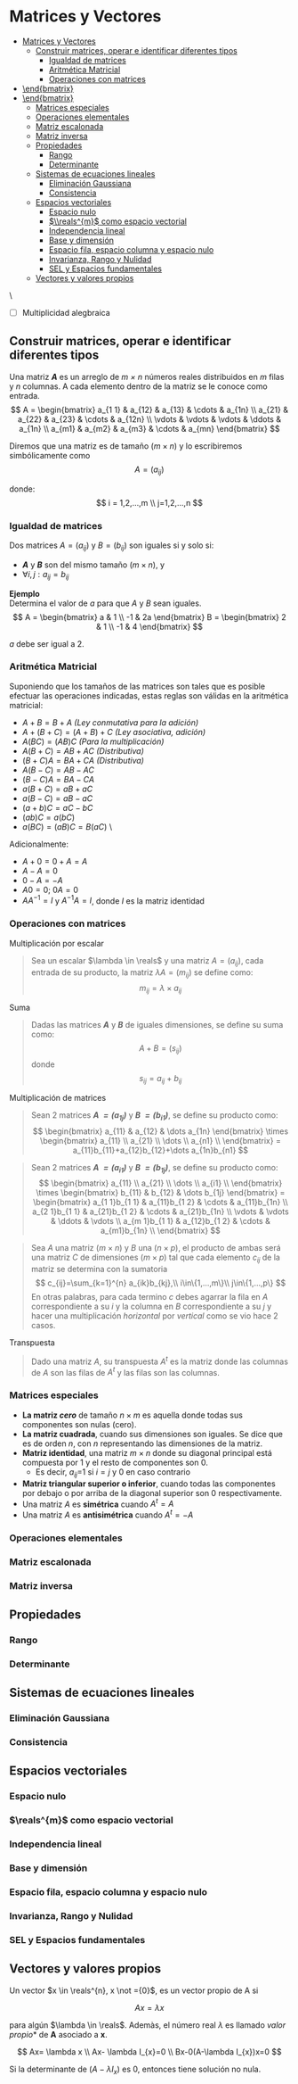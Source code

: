 # Matrices y Vectores
- [Matrices y Vectores](#matrices-y-vectores)
  - [Construir matrices, operar e identificar diferentes tipos](#construir-matrices-operar-e-identificar-diferentes-tipos)
    - [Igualdad de matrices](#igualdad-de-matrices)
    - [Aritmética Matricial](#aritmética-matricial)
    - [Operaciones con matrices](#operaciones-con-matrices)
- [\\end{bmatrix}](#endbmatrix)
- [\\end{bmatrix}](#endbmatrix-1)
    - [Matrices especiales](#matrices-especiales)
    - [Operaciones elementales](#operaciones-elementales)
    - [Matriz escalonada](#matriz-escalonada)
    - [Matriz inversa](#matriz-inversa)
  - [Propiedades](#propiedades)
    - [Rango](#rango)
    - [Determinante](#determinante)
  - [Sistemas de ecuaciones lineales](#sistemas-de-ecuaciones-lineales)
    - [Eliminación Gaussiana](#eliminación-gaussiana)
    - [Consistencia](#consistencia)
  - [Espacios vectoriales](#espacios-vectoriales)
    - [Espacio nulo](#espacio-nulo)
    - [$\\reals^{m}$ como espacio vectorial](#realsm-como-espacio-vectorial)
    - [Independencia lineal](#independencia-lineal)
    - [Base y dimensión](#base-y-dimensión)
    - [Espacio fila, espacio columna y espacio nulo](#espacio-fila-espacio-columna-y-espacio-nulo)
    - [Invarianza, Rango y Nulidad](#invarianza-rango-y-nulidad)
    - [SEL y Espacios fundamentales](#sel-y-espacios-fundamentales)
  - [Vectores y valores propios](#vectores-y-valores-propios)


\
- [ ] Multiplicidad alegbraica

## Construir matrices, operar e identificar diferentes tipos
Una matriz ***A*** es un arreglo de *m $\times$ n* números reales distribuidos en *m* filas y *n* columnas. A cada elemento dentro de la matriz se le conoce como entrada.
$$
A =
\begin{bmatrix}
   a_{1 1} & a_{12} & a_{13} & \cdots & a_{1n} \\
   a_{21} & a_{22} & a_{23} & \cdots & a_{12n} \\
   \vdots & \vdots & \vdots & \ddots & a_{1n} \\
   a_{m1} & a_{m2} & a_{m3} & \cdots & a_{mn}
\end{bmatrix}
$$

Diremos que una matriz es de tamaño $(m \times n)$ y lo escribiremos simbólicamente como
$$
A = (a_{ij})
$$

donde:
$$
i = 1,2,...,m \\
j=1,2,...,n
$$

### Igualdad de matrices
Dos matrices $A = (a_{ij})$ y $B = (b_{ij})$ son iguales si y solo si:
- ***A*** y ***B*** son del mismo tamaño $(m \times n)$, y
- $\forall i,j:a_{ij}=b_{ij}$

**Ejemplo**
\
Determina el valor de $a$ para que $A$ y $B$ sean iguales.
$$
A =
\begin{bmatrix}
   a & 1 \\
   -1 & 2a
\end{bmatrix}
B =
\begin{bmatrix}
   2 & 1 \\
   -1 & 4
\end{bmatrix}
$$

$a$ debe ser igual a $2$.

### Aritmética Matricial
Suponiendo que los tamaños de las matrices son tales que es posible efectuar las operaciones indicadas, estas reglas son válidas en la aritmética matricial:
- $A+B=B+A$ *(Ley conmutativa para la adición)*
- $A+(B+C)=(A+B)+C$ *(Ley asociativa, adición)*
- $A(BC)=(AB)C$ *(Para la multiplicación)*
- $A(B+C)=AB+AC$ *(Distributiva)*
- $(B+C)A=BA+CA$ *(Distributiva)*
- $A(B-C)=AB-AC$
- $(B-C)A=BA-CA$
- $a(B+C)=aB+aC$
- $a(B-C)=aB-aC$
- $(a+b)C=aC-bC$
- $(ab)C=a(bC)$
- $a(BC)=(aB)C=B(aC)$
\

Adicionalmente:
- $A+0=0+A=A$ 
- $A-A=0$
- $0-A=-A$
- $A0=0;\ 0A=0$
- $AA^{-1}=I$ y $A^{-1}A=I$, donde $I$ es la matriz identidad

### Operaciones con matrices

Multiplicación por escalar
>Sea un escalar $\lambda \in \reals$ y una matriz $A=(a_{ij})$, cada entrada de su producto, la matriz $\lambda A = (m_{ij})$ se define como:
>$$
m_{ij} = \lambda \times a_{ij}
$$

Suma
>Dadas las matrices ***A*** y ***B*** de iguales dimensiones, se define su suma como:
>$$
A+B=(s_{ij})
>$$
>donde
>$$
s_{ij}=a_{ij}+b_{ij}
$$

Multiplicación de matrices
>Sean 2 matrices ***A $=(a_{1j})$*** y ***B $=(b_{i1})$***, se define su producto como:
>$$
\begin{bmatrix}
    a_{11} & a_{12} & \dots a_{1n}
\end{bmatrix}
\times
\begin{bmatrix}
    a_{11}  \\
    a_{21} \\
    \dots \\
    a_{n1} \\
\end{bmatrix}
=
a_{11}b_{11}+a_{12}b_{12}+\dots a_{1n}b_{n1}
$$

>Sean 2 matrices ***A $=(a_{i1})$*** y ***B $=(b_{1j})$***, se define su producto como:
>$$
\begin{bmatrix}
    a_{11}  \\
    a_{21} \\
    \dots \\
    a_{i1} \\
\end{bmatrix}
\times
\begin{bmatrix}
    b_{11} & b_{12} & \dots b_{1j}
\end{bmatrix}
=
\begin{bmatrix}
   a_{1 1}b_{1 1} & a_{11}b_{1 2} & \cdots & a_{11}b_{1n} \\
   a_{2 1}b_{1 1} & a_{21}b_{1 2} & \cdots & a_{21}b_{1n} \\
   \vdots & \vdots & \ddots & \vdots \\
   a_{m 1}b_{1 1} & a_{12}b_{1 2} & \cdots & a_{m1}b_{1n} \\
\end{bmatrix}
$$

>Sea $A$ una matriz $(m\times n)$ y $B$ una $(n\times p)$, el producto de ambas será una matriz $C$ de dimensiones $(m\times p)$ tal que cada elemento $c_{ij}$ de la matriz se determina con la sumatoria
>$$
c_{ij}=\sum_{k=1}^{n} a_{ik}b_{kj},\\ 
i\in\{1,...,m\}\\
j\in\{1,...,p\}
>$$
>En otras palabras, para cada termino $c$ debes agarrar la fila en $A$ correspondiente a su $i$ y la columna en $B$ correspondiente a su $j$ y hacer una multiplicación _horizontal_ por _vertical_ como se vio hace 2 casos.

Transpuesta
>Dado una matriz $A$, su transpuesta $A^{t}$ es la matriz donde las columnas de $A$ son las filas de $A^{t}$ y las filas son las columnas.

### Matrices especiales

- **La matriz _cero_** de tamaño $n \times m$  es aquella donde todas sus componentes son nulas (cero).
- **La matriz cuadrada**, cuando sus dimensiones son iguales. Se dice que es de orden _n_, con _n_ representando las dimensiones de la matriz.
- **Matriz identidad**, una matriz $m \times n$ donde su diagonal principal está compuesta por $1$ y el resto de componentes son $0$.
  - Es decir, $a_{ij}$=1 si $i=j$ y $0$ en caso contrario
- **Matriz triangular superior o inferior**, cuando todas las componentes por debajo o por arriba de la diagonal superior son $0$ respectivamente.
- Una matriz $A$ es **simétrica** cuando $A^{t}=A$
- Una matriz $A$ es **antisimétrica** cuando $A^{t}=-A$

### Operaciones elementales

### Matriz escalonada
### Matriz inversa

## Propiedades
### Rango
### Determinante

## Sistemas de ecuaciones lineales
### Eliminación Gaussiana
### Consistencia


## Espacios vectoriales
### Espacio nulo
### $\reals^{m}$ como espacio vectorial
### Independencia lineal
### Base y dimensión
### Espacio fila, espacio columna y espacio nulo
### Invarianza, Rango y Nulidad
### SEL y Espacios fundamentales

## Vectores y valores propios
Un vector $x \in \reals^{n}, x \not ={0}$, es un vector propio de A si

$$
Ax= \lambda x
$$

para algún $\lambda \in \reals$. Ademàs, el número real $\lambda$ es llamado *valor propio** de **A** asociado a **x**.

$$
Ax= \lambda x \\
Ax- \lambda I_{x}=0 \\
Bx-0(A-\lambda I_{x})x=0
$$

Si la determinante de $(A-\lambda I_{x})$ es 0, entonces tiene solución no nula.